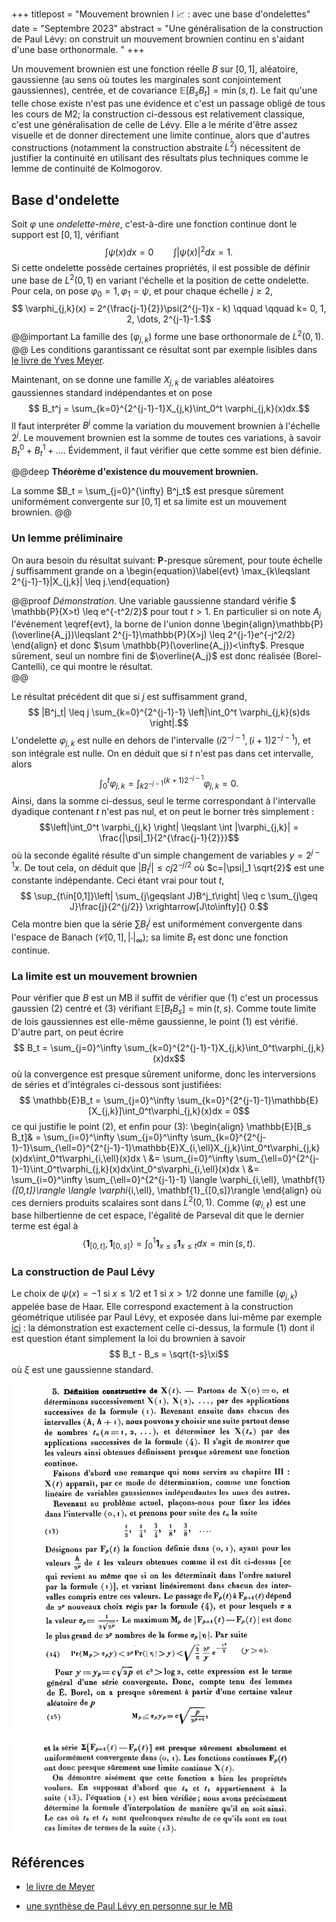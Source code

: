 +++
titlepost = "Mouvement brownien I 📈 : avec une base d'ondelettes"
date = "Septembre 2023"
abstract = "Une généralisation de la construction de Paul Lévy: on construit un mouvement brownien continu en s'aidant d'une base orthonormale.  "
+++


Un mouvement brownien est une fonction réelle $B$ sur $[0,1]$, aléatoire, gaussienne (au sens où toutes les marginales sont conjointement gaussiennes), centrée, et de covariance $\mathbb{E}[B_s B_t] = \min(s,t)$. Le fait qu'une telle chose existe n'est pas une évidence et c'est un passage obligé de tous les cours de M2; la construction ci-dessous est relativement classique, c'est une généralisation de celle de Lévy. Elle a le mérite d'être assez visuelle et de donner directement une limite continue, alors que d'autres constructions (notamment la construction abstraite $L^2$) nécessitent de justifier la continuité en utilisant des résultats plus techniques comme le lemme de continuité de Kolmogorov. 

## Base d'ondelette

Soit $\varphi$ une *ondelette-mère*, c'est-à-dire une fonction continue dont le support est $[0,1]$, vérifiant
$$ \int \psi(x)dx = 0 \qquad \int |\psi(x)|^2 dx = 1.$$
Si cette ondelette possède certaines propriétés, il est possible de définir une base de $L^2(0,1)$ en variant l'échelle et la position de cette ondelette. Pour cela, on pose $\varphi_0 = 1, \varphi_1 = \psi$, et pour chaque échelle $j \geqslant 2$, 
$$ \varphi_{j,k}(x) = 2^{\frac{j-1}{2}}\psi(2^{j-1}x - k) \qquad \qquad k= 0, 1, 2, \dots, 2^{j-1}-1.$$
@@important
La famille des $(\varphi_{j,k})$ forme une base orthonormale de $L^2(0,1)$. 
@@
Les conditions garantissant ce résultat sont par exemple lisibles dans [le livre de Yves Meyer](https://books.google.fr/books/about/Wavelets_and_Operators_Volume_1.html?id=y5L5HVlh3ngC&redir_esc=y). 



Maintenant, on se donne une famille $X_{j,k}$ de variables aléatoires gaussiennes standard indépendantes et on pose
$$ B_t^j = \sum_{k=0}^{2^{j-1}-1}X_{j,k}\int_0^t \varphi_{j,k}(x)dx.$$
Il faut interpréter $B^j$ comme la variation du mouvement brownien à l'échelle $2^{j}$. Le mouvement brownien est la somme de toutes ces variations, à savoir $B^0_t + B^1_t + \dots$. Évidemment, il faut vérifier que cette somme est bien définie. 

@@deep 
**Théorème d'existence du mouvement brownien.**


La somme $B_t = \sum_{j=0}^{\infty} B^j_t$ est presque sûrement uniformément convergente sur $[0,1]$ et sa limite est un mouvement brownien. 
@@


### Un lemme préliminaire

On aura besoin du résultat suivant: $\mathbf{P}$-presque sûrement, pour toute échelle $j$ suffisamment grande on a 
\begin{equation}\label{evt} \max_{k\leqslant 2^{j-1}-1}|X_{j,k}| \leq j.\end{equation}
 

@@proof 
*Démonstration*. Une variable gaussienne standard vérifie $ \mathbb{P}(X>t) \leq e^{-t^2/2}$ pour tout $t>1$. En particulier si on note $A_j$ l'événement \eqref{evt}, la borne de l'union donne 
\begin{align}\mathbb{P}(\overline{A_j})\leqslant 2^{j-1}\mathbb{P}(X>j) \leq 2^{j-1}e^{-j^2/2}
\end{align}
et donc $\sum \mathbb{P}(\overline{A_j})<\infty$. Presque sûrement, seul un nombre fini de $\overline{A_j}$ est donc réalisée (Borel-Cantelli), ce qui montre le résultat.  
@@


Le résultat précédent dit que si $j$ est suffisamment grand,
$$ |B^j_t| \leq j \sum_{k=0}^{2^{j-1}-1} \left|\int_0^t \varphi_{j,k}(s)ds \right|.$$ 
L'ondelette $\varphi_{j,k}$ est nulle en dehors de l'intervalle $(i 2^{-j-1}, (i+1)2^{-j-1})$, et son intégrale est nulle. On en déduit que si $t$ n'est pas dans cet intervalle, alors
$$ \int_0^t\varphi_{j,k} = \int_{k2^{-j-1}}^{(k+1)2^{-j-1}} \varphi_{j,k} = 0.$$
Ainsi, dans la somme ci-dessus, seul le terme correspondant à l'intervalle dyadique contenant $t$ n'est pas nul, et on peut le borner très simplement : 
$$\left|\int_0^t \varphi_{j,k} \right| \leqslant \int |\varphi_{j,k}| = \frac{|\psi|_1}{2^{\frac{j-1}{2}}}$$ 
où la seconde égalité résulte d'un simple changement de variables $y = 2^{j-1}x$. 
De tout cela, on déduit que $|B^j_t| \leqslant c j 2^{-j/2}$ où $c=|\psi|_1 \sqrt{2}$ est une constante indépendante. Ceci étant vrai pour tout $t$, 
$$ \sup_{t\in[0,1]}\left| \sum_{j\geqslant J}B^j_t\right| \leq c \sum_{j\geq J}\frac{j}{2^{j/2}} \xrightarrow[J\to\infty]{} 0.$$
Cela montre bien que la série $\sum B^j_t$ est uniformément convergente dans l'espace de Banach $(\mathscr{C}[0,1], |\cdot|_{\infty})$; sa limite $B_t$ est donc une fonction continue. 

### La limite est un mouvement brownien

Pour vérifier que $B$ est un MB il suffit de vérifier que (1) c'est un processus gaussien (2) centré et (3) vérifiant $\mathbb{E}[B_t B_s] = \min(t,s)$. Comme toute limite de lois gaussiennes est elle-même gaussienne, le point (1) est vérifié. D'autre part, on peut écrire 
$$ B_t = \sum_{j=0}^\infty \sum_{k=0}^{2^{j-1}-1}X_{j,k}\int_0^t\varphi_{j,k}(x)dx$$
où la convergence est presque sûrement uniforme, donc les interversions de séries et d'intégrales ci-dessous sont justifiées: 
$$ \mathbb{E}B_t = \sum_{j=0}^\infty \sum_{k=0}^{2^{j-1}-1}\mathbb{E}[X_{j,k}]\int_0^t\varphi_{j,k}(x)dx = 0$$
ce qui justifie le point (2), et enfin pour (3):
\begin{align} \mathbb{E}[B_s B_t]& = \sum_{i=0}^\infty \sum_{j=0}^\infty \sum_{k=0}^{2^{j-1}-1}\sum_{\ell=0}^{2^{j-1}-1}\mathbb{E}X_{i,\ell}X_{j,k}\int_0^t\varphi_{j,k}(x)dx\int_0^t\varphi_{i,\ell}(x)dx \\
&= \sum_{i=0}^\infty \sum_{\ell=0}^{2^{j-1}-1}\int_0^t\varphi_{j,k}(x)dx\int_0^s\varphi_{i,\ell}(x)dx  \\
&= \sum_{i=0}^\infty \sum_{\ell=0}^{2^{j-1}-1} \langle \varphi_{i,\ell}, \mathbf{1}_{[0,t]}\rangle \langle \varphi_{i,\ell}, \mathbf{1}_{[0,s]}\rangle
\end{align}
où ces derniers produits scalaires sont dans $L^2(0,1)$. Comme $(\varphi_{i,\ell})$ est une base hilbertienne de cet espace, l'égalité de Parseval dit que le dernier terme est égal à 
$$\langle \mathbf{1}_{[0,t]}, \mathbf{1}_{[0,s]}\rangle = \int_0^{1}\mathbf{1}_{x\leqslant s}\mathbf{1}_{x\leqslant t}dx = \min(s,t).$$

### La construction de Paul Lévy 

Le choix de $\psi(x) = -1$ si $x \leq 1/2$ et $1$ si $x>1/2$ donne une famille $(\varphi_{j,k})$ appelée base de Haar. Elle correspond exactement à la construction géométrique utilisée par Paul Lévy, et exposée dans lui-même par exemple [ici](http://www.numdam.org/item/MSM_1954__126__1_0.pdf) : la démonstration est exactement celle ci-dessus, la formule (1) dont il est question étant simplement la loi du brownien à savoir 
$$ B_t - B_s = \sqrt{t-s}\xi$$
où $\xi$ est une gaussienne standard. 

![](/posts/img/levy1.png)

![](/posts/img/levy2.png)


## Références

- [le livre de Meyer](https://books.google.fr/books/about/Wavelets_and_Operators_Volume_1.html?id=y5L5HVlh3ngC&redir_esc=y)

- [une synthèse de Paul Lévy en personne sur le MB](http://www.numdam.org/item/MSM_1954__126__1_0.pdf)
